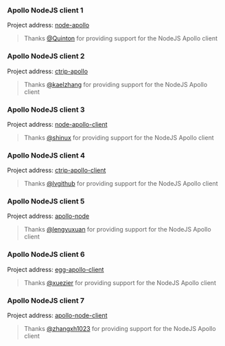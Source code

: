 ### Apollo NodeJS client 1

Project address: [node-apollo](https://github.com/Quinton/node-apollo)

> Thanks [@Quinton](https://github.com/Quinton) for providing support for the NodeJS Apollo client

### Apollo NodeJS client 2

Project address: [ctrip-apollo](https://github.com/kaelzhang/ctrip-apollo)

> Thanks [@kaelzhang](https://github.com/kaelzhang) for providing support for the NodeJS Apollo client

### Apollo NodeJS client 3

Project address: [node-apollo-client](https://github.com/shinux/node-apollo-client)

> Thanks [@shinux](https://github.com/shinux) for providing support for the NodeJS Apollo client

### Apollo NodeJS client 4

Project address: [ctrip-apollo-client](https://github.com/lvgithub/ctrip-apollo-client)

> Thanks [@lvgithub](https://github.com/lvgithub) for providing support for the NodeJS Apollo client

### Apollo NodeJS client 5

Project address: [apollo-node](https://github.com/lengyuxuan/apollo-node)

> Thanks [@lengyuxuan](https://github.com/lengyuxuan) for providing support for the NodeJS Apollo client

### Apollo NodeJS client 6

Project address: [egg-apollo-client](https://github.com/xuezier/egg-apollo-client)

> Thanks [@xuezier](https://github.com/xuezier) for providing support for the NodeJS Apollo client

### Apollo NodeJS client 7

Project address: [apollo-node-client](https://github.com/zhangxh1023/apollo-node-client)

> Thanks [@zhangxh1023](https://github.com/zhangxh1023) for providing support for the NodeJS Apollo client

